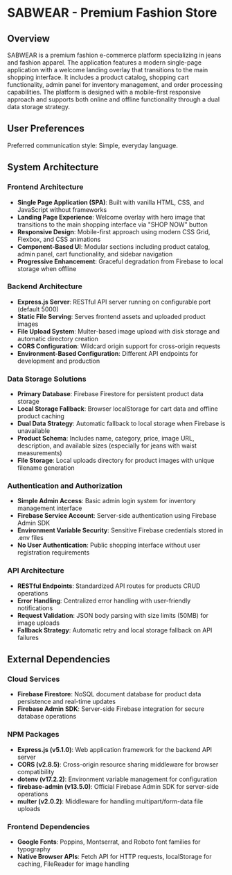 # SABWEAR - Premium Fashion Store

## Overview
SABWEAR is a premium fashion e-commerce platform specializing in jeans and fashion apparel. The application features a modern single-page application with a welcome landing overlay that transitions to the main shopping interface. It includes a product catalog, shopping cart functionality, admin panel for inventory management, and order processing capabilities. The platform is designed with a mobile-first responsive approach and supports both online and offline functionality through a dual data storage strategy.

## User Preferences
Preferred communication style: Simple, everyday language.

## System Architecture

### Frontend Architecture
- **Single Page Application (SPA)**: Built with vanilla HTML, CSS, and JavaScript without frameworks
- **Landing Page Experience**: Welcome overlay with hero image that transitions to the main shopping interface via "SHOP NOW" button
- **Responsive Design**: Mobile-first approach using modern CSS Grid, Flexbox, and CSS animations
- **Component-Based UI**: Modular sections including product catalog, admin panel, cart functionality, and sidebar navigation
- **Progressive Enhancement**: Graceful degradation from Firebase to local storage when offline

### Backend Architecture
- **Express.js Server**: RESTful API server running on configurable port (default 5000)
- **Static File Serving**: Serves frontend assets and uploaded product images
- **File Upload System**: Multer-based image upload with disk storage and automatic directory creation
- **CORS Configuration**: Wildcard origin support for cross-origin requests
- **Environment-Based Configuration**: Different API endpoints for development and production

### Data Storage Solutions
- **Primary Database**: Firebase Firestore for persistent product data storage
- **Local Storage Fallback**: Browser localStorage for cart data and offline product caching
- **Dual Data Strategy**: Automatic fallback to local storage when Firebase is unavailable
- **Product Schema**: Includes name, category, price, image URL, description, and available sizes (especially for jeans with waist measurements)
- **File Storage**: Local uploads directory for product images with unique filename generation

### Authentication and Authorization
- **Simple Admin Access**: Basic admin login system for inventory management interface
- **Firebase Service Account**: Server-side authentication using Firebase Admin SDK
- **Environment Variable Security**: Sensitive Firebase credentials stored in .env files
- **No User Authentication**: Public shopping interface without user registration requirements

### API Architecture
- **RESTful Endpoints**: Standardized API routes for products CRUD operations
- **Error Handling**: Centralized error handling with user-friendly notifications
- **Request Validation**: JSON body parsing with size limits (50MB) for image uploads
- **Fallback Strategy**: Automatic retry and local storage fallback on API failures

## External Dependencies

### Cloud Services
- **Firebase Firestore**: NoSQL document database for product data persistence and real-time updates
- **Firebase Admin SDK**: Server-side Firebase integration for secure database operations

### NPM Packages
- **Express.js (v5.1.0)**: Web application framework for the backend API server
- **CORS (v2.8.5)**: Cross-origin resource sharing middleware for browser compatibility
- **dotenv (v17.2.2)**: Environment variable management for configuration
- **firebase-admin (v13.5.0)**: Official Firebase Admin SDK for server-side operations
- **multer (v2.0.2)**: Middleware for handling multipart/form-data file uploads

### Frontend Dependencies
- **Google Fonts**: Poppins, Montserrat, and Roboto font families for typography
- **Native Browser APIs**: Fetch API for HTTP requests, localStorage for caching, FileReader for image handling